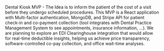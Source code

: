 Dental Kiosk MVP - The Idea is to inform the patient of the cost of a visit before they undergo scheduled procedures.
This MVP is a React application with Multi-factor authentication, MongoDB, and Stripe API for patient check-in and co-payment collection (tool integrates with Dental Practice Management System to see appointments, insurance information, ...). 
We are planning to explore an EDI Clearinghouse integration that would allow for real-time deductible insights, helping us achieve price transparency, software-controlled co-pay collection, and office wait-time analyses. 
